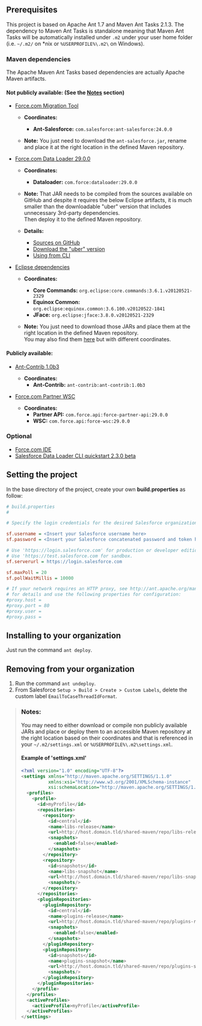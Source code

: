 ## Prerequisites

This project is based on Apache Ant 1.7 and Maven Ant Tasks 2.1.3.
The dependency to Maven Ant Tasks is standalone meaning that Maven Ant Tasks will be
automatically installed under `.m2` under your user home folder
(i.e. `~/.m2/` on *nix or `%USERPROFILE%\.m2\` on Windows).

### Maven dependencies

The Apache Maven Ant Tasks based dependencies are actually Apache Maven artifacts.

#### Not publicly available: (See the [Notes](#notes) section)

* [Force.com Migration Tool](http://www.salesforce.com/us/developer/docs/daas/Content/forcemigrationtool_install.htm)
  * **Coordinates:**
    - **Ant-Salesforce:** `com.salesforce:ant-salesforce:24.0.0`

  * **Note:** You just need to download the `ant-salesforce.jar`, rename and
    place it at the right location in the defined Maven repository.

* [Force.com Data Loader 29.0.0](http://wiki.developerforce.com/page/Data_Loader)
  * **Coordinates:**
    - **Dataloader:** `com.force:dataloader:29.0.0`

  * **Note:** That JAR needs to be compiled from the sources available on
    GitHub and despite it requires the below Eclipse artifacts, it is much 
    smaller than the downloadable "uber" version that includes unnecessary
    3rd-party dependencies.  
    Then deploy it to the defined Maven repository.

  * **Details:**
    - [Sources on GitHub](https://github.com/forcedotcom/dataloader)
    - [Download the "uber" version](https://na1.salesforce.com/dwnld/DataLoader/ApexDataLoader.exe)
    - [Using from CLI](http://wiki.apexdevnet.com/page/Using_Data_Loader_from_the_command_line)

* [Eclipse dependencies](https://github.com/forcedotcom/dataloader/tree/29.0.0/local-proj-repo/org/eclipse)
  * **Coordinates:**
    - **Core Commands:** `org.eclipse:core.commands:3.6.1.v20120521-2329`
    - **Equinox Common:** `org.eclipse:equinox.common:3.6.100.v20120522-1841`
    - **JFace:** `org.eclipse:jface:3.8.0.v20120521-2329`

  * **Note:** You just need to download those JARs and place them at the right
    location in the defined Maven repository.  
    You may also find them [here](https://swt-repo.googlecode.com/svn/repo/)
    but with different coordinates.

#### Publicly available:

* [Ant-Contrib 1.0b3](http://ant-contrib.sourceforge.net/)
  * **Coordinates:**
    - **Ant-Contrib:** `ant-contrib:ant-contrib:1.0b3`

* [Force.com Partner WSC](https://github.com/forcedotcom/wsc)
  * **Coordinates:**
    - **Partner API:** `com.force.api:force-partner-api:29.0.0`
    - **WSC:** `com.force.api:force-wsc:29.0.0`

### Optional

* [Force.com IDE](http://wiki.developerforce.com/page/Force.com_IDE_Installation)
* [Salesforce Data Loader CLI quickstart 2.3.0 beta](http://code.google.com/p/dataloadercliq/)

## Setting the project

In the base directory of the project, create your own **build.properties** as
follow:

```INI
# build.properties
#

# Specify the login credentials for the desired Salesforce organization

sf.username = <Insert your Salesforce username here>
sf.password = <Insert your Salesforce concatenated password and token here>

# Use 'https://login.salesforce.com' for production or developer edition (the default if not specified).
# Use 'https://test.salesforce.com for sandbox.
sf.serverurl = https://login.salesforce.com

sf.maxPoll = 20
sf.pollWaitMillis = 10000

# If your network requires an HTTP proxy, see http://ant.apache.org/manual/proxy.html
# for details and use the following properties for configuration:
#proxy.host =
#proxy.port = 80
#proxy.user =
#proxy.pass =
```

## Installing to your organization
Just run the command `ant deploy`.

## Removing from your organization
1. Run the command `ant undeploy`.
2. From Salesforce `Setup > Build > Create > Custom Labels`, delete the custom
label `EmailToCaseThreadIdFormat`.

> ### <a name="notes"/>Notes:
> You may need to either download or compile non publicly available JARs
> and place or deploy them to an accessible Maven repository at the right
> location based on their coordinates and that is referenced in your
> `~/.m2/settings.xml` or `%USERPROFILE%\.m2\settings.xml`.
> 
> #### Example of 'settings.xml'
>
> ```XML
> <?xml version="1.0" encoding="UTF-8"?>
> <settings xmlns="http://maven.apache.org/SETTINGS/1.1.0"
>           xmlns:xsi="http://www.w3.org/2001/XMLSchema-instance"
>           xsi:schemaLocation="http://maven.apache.org/SETTINGS/1.1.0 http://maven.apache.org/xsd/settings-1.1.0.xsd">
>   <profiles>
>     <profile>
>       <id>myProfile</id>
>       <repositories>
>         <repository>
>           <id>central</id>
>           <name>libs-release</name>
>           <url>http://host.domain.tld/shared-maven/repo/libs-release</url>
>           <snapshots>
>             <enabled>false</enabled>
>           </snapshots>
>         </repository>
>         <repository>
>           <id>snapshots</id>
>           <name>libs-snapshot</name>
>           <url>http://host.domain.tld/shared-maven/repo/libs-snapshot</url>
>           <snapshots/>
>         </repository>
>       </repositories>
>       <pluginRepositories>
>         <pluginRepository>
>           <id>central</id>
>           <name>plugins-release</name>
>           <url>http://host.domain.tld/shared-maven/repo/plugins-release</url>
>           <snapshots>
>             <enabled>false</enabled>
>           </snapshots>
>         </pluginRepository>
>         <pluginRepository>
>           <id>snapshots</id>
>           <name>plugins-snapshot</name>
>           <url>http://host.domain.tld/shared-maven/repo/plugins-snapshot</url>
>           <snapshots/>
>         </pluginRepository>
>       </pluginRepositories>
>     </profile>
>   </profiles>
>   <activeProfiles>
>     <activeProfile>myProfile</activeProfile>
>   </activeProfiles>
> </settings>
> ```
